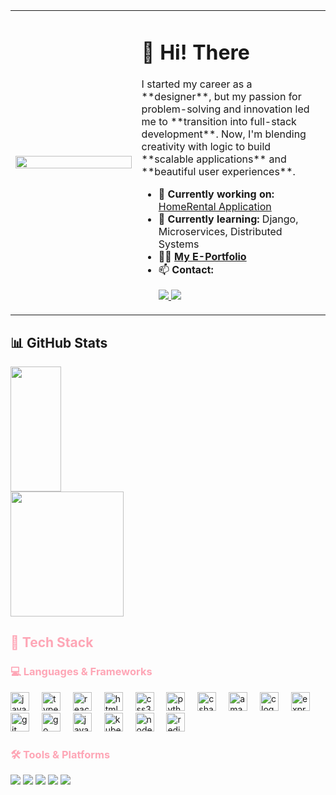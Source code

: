 <table>
  <tr>
    <td width="40%">
      <img src="https://github.com/user-attachments/assets/90d6c188-dca8-4333-a3d4-0fe77f8258be" width="100%" />
    </td>
    <td width="60%" align="left">
      <h1 align="left">👋 Hi! There</h1>
      <p align="left">
        I started my career as a **designer**, but my passion for problem-solving and innovation led me to **transition into full-stack development**. Now, I'm blending creativity with logic to build **scalable applications** and **beautiful user experiences**.
      </p>
      <ul>
        <li>🔭 <strong>Currently working on:</strong> <a href="https://github.com/Chihiro1998/HomeRentalsApplication">HomeRental Application</a></li>
        <li>🌱 <strong>Currently learning:</strong> Django, Microservices, Distributed Systems</li>
        <li>👨‍💻 <strong><a href="https://yuchenportfolio-675f00ecafdf.herokuapp.com/">My E-Portfolio</a></strong></li>
        <li>📫 <strong>Contact:<p align="left">
        <a href="mailto:kuangyuchen0301@gmail.com">
          <img src="https://img.shields.io/badge/Gmail-EA4335?style=for-the-badge&logo=gmail&logoColor=white" />
        </a>
        <a href="https://www.linkedin.com/in/your-linkedin">
          <img src="https://img.shields.io/badge/LinkedIn-0077B5?style=for-the-badge&logo=linkedin&logoColor=white" />
        </a>
      </p></strong></li>
      </ul>
    </td>
  </tr>
</table>

## 📊 **GitHub Stats**
<p align="left">
  <img src="https://github-readme-stats.vercel.app/api/top-langs/?username=Chihiro1998&layout=compact&theme=white&title_color=ff6e96&text_color=606060&border_color=a7d2ec&bg_color=E8E8E8,fdd1ce&hide_border=false" width="40%" height="200px"/>
  <img src="https://streak-stats.demolab.com/?user=Chihiro1998&theme=white&fire=ff6e96&ring=ff6e96&currStreakNum=606060&sideLabels=ff6e96&dates=606060&border_color=a7d2ec&stroke=ff6e96&background=E8E8E8,fdd1ce&hide_border=false" width="60%" height="200px"/>
</p>


##  <span style="color:#fea6b6;">🚀 Tech Stack</span>
###  <span style="color:#fea6b6;">💻 Languages & Frameworks</span>
<div align="left">
  <img src="https://cdn.jsdelivr.net/gh/devicons/devicon/icons/javascript/javascript-original.svg" height="30" alt="javascript logo"  />
  <img width="12" />
  <img src="https://cdn.jsdelivr.net/gh/devicons/devicon/icons/typescript/typescript-original.svg" height="30" alt="typescript logo"  />
  <img width="12" />
  <img src="https://cdn.jsdelivr.net/gh/devicons/devicon/icons/react/react-original.svg" height="30" alt="react logo"  />
  <img width="12" />
  <img src="https://cdn.jsdelivr.net/gh/devicons/devicon/icons/html5/html5-original.svg" height="30" alt="html5 logo"  />
  <img width="12" />
  <img src="https://cdn.jsdelivr.net/gh/devicons/devicon/icons/css3/css3-original.svg" height="30" alt="css3 logo"  />
  <img width="12" />
  <img src="https://cdn.jsdelivr.net/gh/devicons/devicon/icons/python/python-original.svg" height="30" alt="python logo"  />
  <img width="12" />
  <img src="https://cdn.jsdelivr.net/gh/devicons/devicon/icons/csharp/csharp-original.svg" height="30" alt="csharp logo"  />
  <img width="12" />
  <img src="https://cdn.jsdelivr.net/gh/devicons/devicon/icons/amazonwebservices/amazonwebservices-line-wordmark.svg" height="30" alt="amazonwebservices logo"  />
  <img width="12" />
  <img src="https://cdn.jsdelivr.net/gh/devicons/devicon/icons/c/c-original.svg" height="30" alt="c logo"  />
  <img width="12" />
  <img src="https://cdn.jsdelivr.net/gh/devicons/devicon/icons/express/express-original.svg" height="30" alt="express logo"  />
  <img width="12" />
  <img src="https://cdn.jsdelivr.net/gh/devicons/devicon/icons/git/git-original.svg" height="30" alt="git logo"  />
  <img width="12" />
  <img src="https://cdn.jsdelivr.net/gh/devicons/devicon/icons/go/go-original.svg" height="30" alt="go logo"  />
  <img width="12" />
  <img src="https://cdn.jsdelivr.net/gh/devicons/devicon/icons/java/java-original.svg" height="30" alt="java logo"  />
  <img width="12" />
  <img src="https://cdn.jsdelivr.net/gh/devicons/devicon/icons/kubernetes/kubernetes-plain.svg" height="30" alt="kubernetes logo"  />
  <img width="12" />
  <img src="https://cdn.jsdelivr.net/gh/devicons/devicon/icons/nodejs/nodejs-original.svg" height="30" alt="nodejs logo"  />
  <img width="12" />
  <img src="https://cdn.jsdelivr.net/gh/devicons/devicon/icons/redis/redis-original.svg" height="30" alt="redis logo"  />
</div>

###  <span style="color:#fea6b6;">🛠️ Tools & Platforms</span>
<p align="left">
  <img src="https://img.shields.io/badge/Git-F05032?style=for-the-badge&logo=git&logoColor=white" />
  <img src="https://img.shields.io/badge/GitHub-181717?style=for-the-badge&logo=github&logoColor=white" />
  <img src="https://img.shields.io/badge/Docker-2496ED?style=for-the-badge&logo=docker&logoColor=white" />
  <img src="https://img.shields.io/badge/MongoDB-47A248?style=for-the-badge&logo=mongodb&logoColor=white" />
  <img src="https://img.shields.io/badge/PostgreSQL-316192?style=for-the-badge&logo=postgresql&logoColor=white" />
</p>







